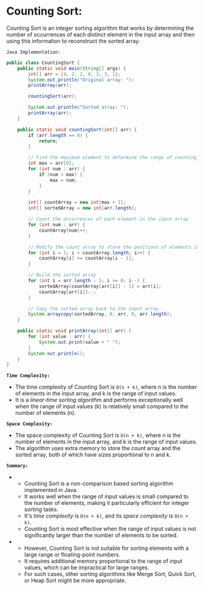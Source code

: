 

# Counting Sort:

Counting Sort is an integer sorting algorithm that works by determining the number of occurrences of each distinct element in the input array and then using this information to reconstruct the sorted array.

`Java Implementation:`

```java
public class CountingSort {
    public static void main(String[] args) {
        int[] arr = {4, 2, 2, 8, 3, 3, 1};
        System.out.println("Original array: ");
        printArray(arr);

        countingSort(arr);

        System.out.println("Sorted array: ");
        printArray(arr);
    }

    public static void countingSort(int[] arr) {
        if (arr.length == 0) {
            return;
        }

        // Find the maximum element to determine the range of counting array
        int max = arr[0];
        for (int num : arr) {
            if (num > max) {
                max = num;
            }
        }

        int[] countArray = new int[max + 1];
        int[] sortedArray = new int[arr.length];

        // Count the occurrences of each element in the input array
        for (int num : arr) {
            countArray[num]++;
        }

        // Modify the count array to store the positions of elements in the sorted order
        for (int i = 1; i < countArray.length; i++) {
            countArray[i] += countArray[i - 1];
        }

        // Build the sorted array
        for (int i = arr.length - 1; i >= 0; i--) {
            sortedArray[countArray[arr[i]] - 1] = arr[i];
            countArray[arr[i]]--;
        }

        // Copy the sorted array back to the input array
        System.arraycopy(sortedArray, 0, arr, 0, arr.length);
    }

    public static void printArray(int[] arr) {
        for (int value : arr) {
            System.out.print(value + " ");
        }
        System.out.println();
    }
}
```

**`Time Complexity:`**

 
- The time complexity of Counting Sort is `O(n + k)`, where n is the number of elements in the input array, and k is the range of input values. 
- It is a *linear-time sorting algorithm* and performs exceptionally well when the range of input values (k) is relatively small compared to the number of elements (n).

**`Space Complexity:`**


- The space complexity of Counting Sort is `O(n + k)`, where n is the number of elements in the input array, and k is the range of input values. 
- The algorithm uses extra memory to store the count array and the sorted array, both of which have sizes proportional to n and k.

**`Summary:`**

- 
    - Counting Sort is a non-comparison based sorting algorithm implemented in Java.
    - It works well when the range of input values is small compared to the number of elements, making it particularly efficient for integer sorting tasks. 
    - It's *time complexity* is `O(n + k)`, and its *space complexity* is `O(n + k)`. 
    - Counting Sort is most effective when the range of input values is not significantly larger than the number of elements to be sorted.

- 
    - However, Counting Sort is not suitable for sorting elements with a large range or floating-point numbers. 
    - It requires additional memory proportional to the range of input values, which can be impractical for large ranges. 
    - For such cases, other sorting algorithms like Merge Sort, Quick Sort, or Heap Sort might be more appropriate.